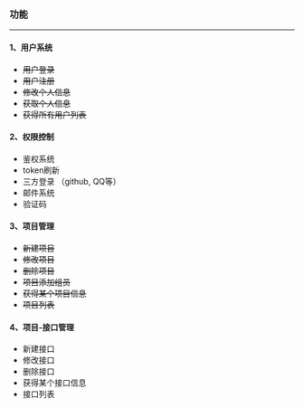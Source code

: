 ### 功能
***
#### 1、用户系统
*  ~~用户登录~~
*  ~~用户注册~~
*  ~~修改个人信息~~
*  ~~获取个人信息~~
*  ~~获得所有用户列表~~

#### 2、权限控制
*  鉴权系统
*  token刷新
*  三方登录 （github, QQ等）
*  邮件系统
*  验证码

#### 3、项目管理
*  ~~新建项目~~
*  ~~修改项目~~
*  ~~删除项目~~
*  ~~项目添加组员~~
*  ~~获得某个项目信息~~
*  ~~项目列表~~

#### 4、项目-接口管理
*  新建接口
*  修改接口
*  删除接口
*  获得某个接口信息
*  接口列表

